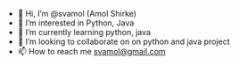 - 👋 Hi, I’m @svamol (Amol Shirke)
- 👀 I’m interested in  Python, Java
- 🌱 I’m currently learning python, java
- 💞️ I’m looking to collaborate on  on python and java project
- 📫 How to reach me svamol@gmail.com

<!---
svamol/svamol is a ✨ special ✨ repository because its `README.md` (this file) appears on your GitHub profile.
You can click the Preview link to take a look at your changes.
--->
